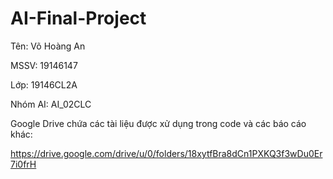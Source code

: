 # AI-Final-Project

Tên: Võ Hoàng An

MSSV: 19146147

Lớp: 19146CL2A

Nhóm AI: AI_02CLC

Google Drive chứa các tài liệu được xử dụng trong code và các báo cáo khác:

https://drive.google.com/drive/u/0/folders/18xytfBra8dCn1PXKQ3f3wDu0Er7i0frH
